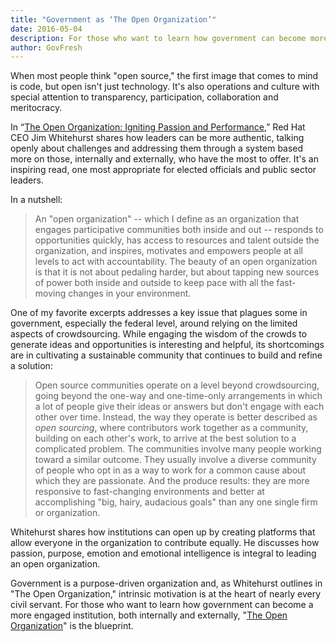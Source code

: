 ```yaml
---
title: "Government as ‘The Open Organization’"
date: 2016-05-04
description: For those who want to learn how government can become more engaged institutionally, both internally and externally, “The Open Organization” is the blueprint.
author: GovFresh
---
```



When most people think "open source," the first image that comes to mind is code, but open isn't just technology. It's also operations and culture with special attention to transparency, participation, collaboration and meritocracy.

In “<a href="https://www.redhat.com/en/explore/the-open-organization-book">The Open Organization: Igniting Passion and Performance</a>,” Red Hat CEO Jim Whitehurst shares how leaders can be more authentic, talking openly about challenges and addressing them through a system based more on those, internally and externally, who have the most to offer. It's an inspiring read, one most appropriate for elected officials and public sector leaders.

In a nutshell:

<blockquote>
An "open organization" -- which I define as an organization that engages participative communities both inside and out -- responds to opportunities quickly, has access to resources and talent outside the organization, and inspires, motivates and empowers people at all levels to act with accountability. The beauty of an open organization is that it is not about pedaling harder, but about tapping new sources of power both inside and outside to keep pace with all the fast-moving changes in your environment.
</blockquote>

One of my favorite excerpts addresses a key issue that plagues some in government, especially the federal level, around relying on the limited aspects of crowdsourcing. While engaging the wisdom of the crowds to generate ideas and opportunities is interesting and helpful, its shortcomings are in cultivating a sustainable community that continues to build and refine a solution:

<blockquote>
Open source communities operate on a level beyond crowdsourcing, going beyond the one-way and one-time-only arrangements in which a lot of people give their ideas or answers but don't engage with each other over time. Instead, the way they operate is better described as <em>open sourcing</em>, where contributors work together as a community, building on each other's work, to arrive at the best solution to a complicated problem. The communities involve many people working toward a similar outcome. They usually involve a diverse community of people who opt in as a way to work for a common cause about which they are passionate. And the produce results: they are more responsive to fast-changing environments and better at accomplishing "big, hairy, audacious goals" than any one single firm or organization. 
</blockquote>

Whitehurst shares how institutions can open up by creating platforms that allow everyone in the organization to contribute equally. He discusses how passion, purpose, emotion and emotional intelligence is integral to leading an open organization.

Government is a purpose-driven organization and, as Whitehurst outlines in "The Open Organization," intrinsic motivation is at the heart of nearly every civil servant. For those who want to learn how government can become a more engaged institution, both internally and externally, "<a href="https://www.redhat.com/en/explore/the-open-organization-book">The Open Organization</a>" is the blueprint. 
